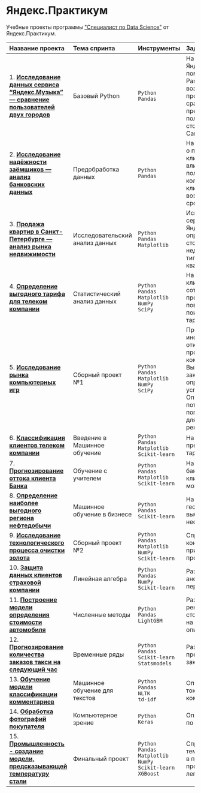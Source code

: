 # Яндекс.Практикум

Учебные проекты программы ["Специалист по Data Science"](https://practicum.yandex.ru/data-scientist/) от Яндекс.Практикум.


| Название проекта | Тема cпринта | Инструменты | Задачи проекта |
| :--------------- | :---------- | :---------- | :------------- |
| 1. **[Исследование данных сервиса “Яндекс.Музыка” — сравнение пользователей двух городов]()** | Базовый Python|`Python` <br> `Pandas`|На реальных данных Яндекс.Музыки c помощью библиотеки Pandas и её возможностей проверить данные и сравнить поведение и предпочтения пользователей двух столиц — Москвы и Санкт-Петербурга.|
| 2. **[Исследование надёжности заёмщиков — анализ банковских данных]()** |  Предобработка данных |`Python` <br> `Pandas`|На основе статистики о платёжеспособности клиентов исследовать влияет ли семейное положение и количество детей клиента на факт возврата кредита в срок.|
| 3. **[Продажа квартир в Санкт-Петербурге — анализ рынка недвижимости]()** | Исследовательский анализ данных|`Python` <br> `Pandas` <br> `Matplotlib`|Используя данные сервиса Яндекс.Недвижимость, определить рыночную стоимость объектов недвижимости и типичные параметры квартир.|
| 4. **[Определение выгодного тарифа для телеком компании]()**  | Статистический анализ данных|`Python` <br> `Pandas` <br> `Matplotlib` <br> `NumPy` <br> `SciPy`|На основе данных клиентов оператора сотовой связи проанализировать поведение клиентов и поиск оптимального тарифа.|
| 5. **[Исследование рынка компьютерных игр]()** | Сборный проект №1|`Python` <br> `Pandas` <br> `Matplotlib` <br> `NumPy` <br> `SciPy`|Проанализировать информацию из открытых источников о продажах компьютерных игр. Выявить закономерности, определяющие успешность игры. Определить потенциально популярный продукт для  планирования рекламной кампании.| 
| 6. **[Классификация клиентов телеком компании]()** |  Введение в Машинное обучение|`Python` <br> `Pandas` <br> `Matplotlib` <br> `Scikit-learn`|На основе данных предложить клиенту тариф.|
| 7. **[Прогнозирование оттока клиента Банка]()**| Обучение с учителем|`Python` <br> `Pandas` <br> `Matplotlib` <br> `Scikit-learn`|На основе данных из банка определить клиента, который может уйти.|
| 8. **[Определение наиболее выгодного региона нефтедобычи]()** | Машинное обучение в бизнесе|`Python` <br> `Pandas` <br> `Scikit-learn`|На основе данных геологи разведки выбрать район добычи нефти.|
| 9. **[Исследование технологического процесса очистки золота]()**|  Сборный проект №2|`Python` <br> `Pandas` <br> `Matplotlib` <br> `NumPy` <br> `Scikit-learn`|Спрогнозировать концентрацию золота при проведении процесса очистки.|
| 10. **[Защита данных клиентов страховой компании]()** |  Линейная алгебра|`Python` <br> `Pandas` <br> `NumPy` <br> `Scikit-learn`|Разработка модели анонимизации персональных данных.|
| 11. **[Построение модели определения стоимости автомобиля]()**|  Численные методы|`Python` <br> `Pandas` <br> `LightGBM`|Разработка системы рекомендации стоимости автомобиля на основе его описания.|
| 12. **[Прогнозирование количества заказов такси на следующий час]()**| Временные ряды|`Python` <br> `Pandas` <br> `Scikit-learn` <br> `Statsmodels`|Разработка системы предсказания объема заказа такси.|
| 13. **[Обучение модели классификации комментариев]()**| Машинное обучение для текстов|`Python` <br> `Pandas` <br> `NLTK` <br> `td-idf`|Определение токсичности комментариев.|
| 14. **[Обработка фотографий покупателя]()** | Компьютерное зрение|`Python` <br> `Keras`|Определение возраста по фотографии.|
| 15. **[Промышленность - создание модели, предсказывающей температуру стали]()**| Финальный проект|`Python` <br> `Pandas` <br> `Matplotlib` <br> `NumPy` <br> `Scikit-learn` <br> `XGBoost`|Спрогнозировать температуру металла в партии при проведении процесса легирования стали.|














